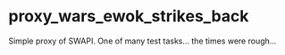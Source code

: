 # proxy_wars_ewok_strikes_back

Simple proxy of SWAPI. One of many test tasks... the times were rough...
